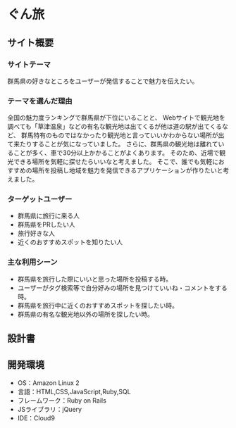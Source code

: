 # ぐん旅

## サイト概要
### サイトテーマ
群馬県の好きなところをユーザーが発信することで魅力を伝えたい。

### テーマを選んだ理由
全国の魅力度ランキングで群馬県が下位にいることと、
Webサイトで観光地を調べても「草津温泉」などの有名な観光地は出てくるが他は道の駅が出てくるなど、
群馬特有のものではなかったり観光地と言っていいかわからない場所が出て来たりすることが気になっていました。
さらに、群馬県の観光地は離れていることが多く、車で30分以上かかることがよくあります。
そのため、近場で観光できる場所を気軽に探せたらいいなと考えました。
そこで、誰でも気軽におすすめの場所を投稿し地域を魅力を発信できるアプリケーションが作りたいと考えました。

### ターゲットユーザー
- 群馬県に旅行に来る人
- 群馬県をPRしたい人
- 旅行好きな人
- 近くのおすすめスポットを知りたい人

### 主な利用シーン
- 群馬県を旅行した際にいいと思った場所を投稿する時。
- ユーザーがタグ検索等で自分好みの場所を見つけていいね・コメントをする時。
- 群馬県を旅行中に近くのおすすめスポットを探したい時。
- 群馬県の有名な観光地以外の場所を探したい時。

## 設計書


## 開発環境
- OS：Amazon Linux 2
- 言語：HTML,CSS,JavaScript,Ruby,SQL
- フレームワーク：Ruby on Rails
- JSライブラリ：jQuery
- IDE：Cloud9